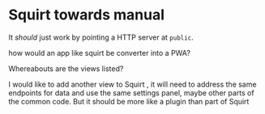 # Squirt towards manual

It *should* just work by pointing a HTTP server at `public`.

how would an app like squirt be converter into a PWA?

Whereabouts are the views listed? 


I would like to add another view to Squirt , it will need to address the same endpoints for data and use the same settings panel, maybe other parts of the common code. But it should be more like a plugin than part of Squirt
